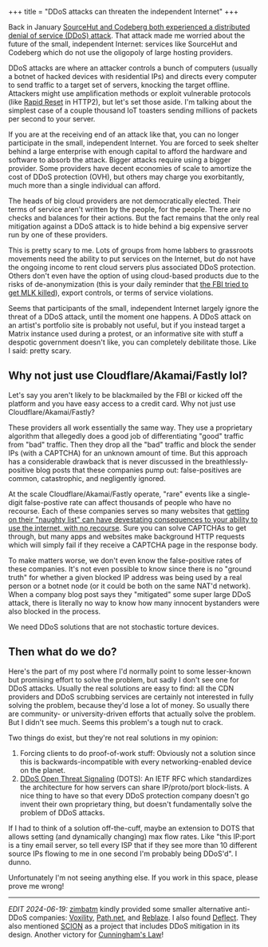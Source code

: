 +++
title = "DDoS attacks can threaten the independent Internet"
+++

Back in January [SourceHut and Codeberg both experienced a distributed denial of service (DDoS) attack](https://news.ycombinator.com/item?id=38959762). That attack made me worried about the future of the small, independent Internet: services like SourceHut and Codeberg which do not use the oligopoly of large hosting providers.

DDoS attacks are where an attacker controls a bunch of computers (usually a botnet of hacked devices with residential IPs) and directs every computer to send traffic to a target set of servers, knocking the target offline. Attackers might use amplification methods or exploit vulnerable protocols (like [Rapid Reset](https://blog.cloudflare.com/technical-breakdown-http2-rapid-reset-ddos-attack/) in HTTP2), but let's set those aside. I'm talking about the simplest case of a couple thousand IoT toasters sending millions of packets per second to your server.

If you are at the receiving end of an attack like that, you can no longer participate in the small, independent Internet. You are forced to seek shelter behind a large enterprise with enough capital to afford the hardware and software to absorb the attack. Bigger attacks require using a bigger provider. Some providers have decent economies of scale to amortize the cost of DDoS protection (OVH), but others may charge you exorbitantly, much more than a single individual can afford.

The heads of big cloud providers are not democratically elected. Their terms of service aren't written by the people, for the people. There are no checks and balances for their actions. But the fact remains that the only real mitigation against a DDoS attack is to hide behind a big expensive server run by one of these providers.

This is pretty scary to me. Lots of groups from home labbers to grassroots movements need the ability to put services on the Internet, but do not have the ongoing income to rent cloud servers plus associated DDoS protection. Others don't even have the option of using cloud-based products due to the risks of de-anonymization (this is your daily reminder that [the FBI tried to get MLK killed](https://en.wikipedia.org/wiki/FBI%E2%80%93King_suicide_letter)), export controls, or terms of service violations.

Seems that participants of the small, independent Internet largely ignore the threat of a DDoS attack, until the moment one happens. A DDoS attack on an artist's portfolio site is probably not useful, but if you instead target a Matrix instance used during a protest, or an informative site with stuff a despotic government doesn't like, you can completely debilitate those. Like I said: pretty scary.

## Why not just use Cloudflare/Akamai/Fastly lol?

Let's say you aren't likely to be blackmailed by the FBI or kicked off the platform and you have easy access to a credit card. Why not just use Cloudflare/Akamai/Fastly?

These providers all work essentially the same way. They use a proprietary algorithm that allegedly does a good job of differentiating "good" traffic from "bad" traffic. Then they drop all the "bad" traffic and block the sender IPs (with a CAPTCHA) for an unknown amount of time. But this approach has a considerable drawback that is never discussed in the breathlessly-positive blog posts that these companies pump out: false-positives are common, catastrophic, and negligently ignored.

At the scale Cloudflare/Akamai/Fastly operate, "rare" events like a single-digit false-postive rate can affect thousands of people who have no recourse. Each of these companies serves so many websites that [getting on their "naughty list" can have devestating consequences to your ability to use the internet, with no recourse](https://www.ctrl.blog/entry/cloudflare-ip-blockade.html). Sure you can solve CAPTCHAs to get through, but many apps and websites make background HTTP requests which will simply fail if they receive a CAPTCHA page in the response body.

To make matters worse, we don't even know the false-positive rates of these companies. It's not even possible to know since there is no "ground truth" for whether a given blocked IP address was being used by a real person or a botnet node (or it could be both on the same NAT'd network). When a company blog post says they "mitigated" some super large DDoS attack, there is literally no way to know how many innocent bystanders were also blocked in the process.

We need DDoS solutions that are not stochastic torture devices.

## Then what do we do?

Here's the part of my post where I'd normally point to some lesser-known but promising effort to solve the problem, but sadly I don't see one for DDoS attacks. Usually the real solutions are easy to find: all the CDN providers and DDoS scrubbing services are certainly not interested in fully solving the problem, because they'd lose a lot of money. So usually there are community- or university-driven efforts that actually solve the problem. But I didn't see much. Seems this problem's a tough nut to crack.

Two things do exist, but they're not real solutions in my opinion:

1. Forcing clients to do proof-of-work stuff: Obviously not a solution since this is backwards-incompatible with every networking-enabled device on the planet.
2. [DDoS Open Threat Signaling](https://wiki.ietf.org/group/dots) (DOTS): An IETF RFC which standardizes the architecture for how servers can share IP/proto/port block-lists. A nice thing to have so that every DDoS protection company doesn't go invent their own proprietary thing, but doesn't fundamentally solve the problem of DDoS attacks.

If I had to think of a solution off-the-cuff, maybe an extension to DOTS that allows setting (and dynamically changing) max flow rates. Like "this IP:port is a tiny email server, so tell every ISP that if they see more than 10 different source IPs flowing to me in one second I'm probably being DDoS'd". I dunno.

Unfortunately I'm not seeing anything else. If you work in this space, please prove me wrong!

---

*EDIT 2024-06-19:* [zimbatm](https://lobste.rs/s/usnqdc/ddos_attacks_can_threaten_independent#c_llrfqj) kindly provided some smaller alternative anti-DDoS companies: [Voxility](https://www.voxility.com/), [Path.net](https://path.net/), and [Reblaze](https://www.reblaze.com/). I also found [Deflect](https://deflect.ca/). They also mentioned [SCION](https://en.wikipedia.org/wiki/SCION_(Internet_architecture)) as a project that includes DDoS mitigation in its design. Another victory for [Cunningham's Law](https://meta.wikimedia.org/wiki/Cunningham%27s_Law)!

